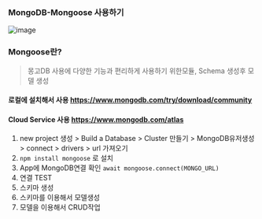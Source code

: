 ### MongoDB-Mongoose 사용하기
![image](https://github.com/foriinrangelen/ExpreeJS-MongoDB/assets/123726292/f44f333a-0f71-4e29-b544-fdfbb789ff62)

### Mongoose란?
> 몽고DB 사용에 다양한 기능과 편리하게 사용하기 위한모듈, Schema 생성후 모델 생성

#### 로컬에 설치해서 사용 https://www.mongodb.com/try/download/community

#### Cloud Service 사용 https://www.mongodb.com/atlas

1. new project 생성 > Build a Database > Cluster 만들기 > MongoDB유저생성 > connect > drivers > url 가져오기
2. `npm install mongoose` 로 설치
3.  App에 MongoDB연결 확인 `await mongoose.connect(MONGO_URL)`
4.  연결 TEST
5. 스키마 생성
6. 스키마를 이용해서 모델생성
7. 모델을 이용해서 CRUD작업
